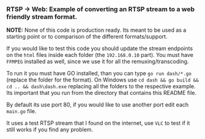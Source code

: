 ### RTSP -> Web: Example of converting an RTSP stream to a web friendly stream format.

**NOTE:** None of this code is production ready. Its meant to be used as a starting point or
to comparison of the different formats/support.


If you would like to test this code you should update the stream endpoints on the `html` files inside each folder (the `192.168.0.10` part).
You must have `FFMPEG` installed as well, since we use it for all the remuxing/transcoding.

To run it you must have GO installed, than you can type `go run dash/*.go` (replace the folder for the format).
On Windows use `cd dash && go build && cd .. && dash\dash.exe` replacing all the folders to the respective example.
Its important that you run from the directory that contains this README file.

By default its use port 80, if you would like to use another port  edit each `main.go` file.

It uses a test RTSP stream that I found on the internet, use `VLC` to test if it still works if you find any problem.
